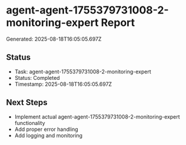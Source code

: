 # agent-agent-1755379731008-2-monitoring-expert Report

Generated: 2025-08-18T16:05:05.697Z

## Status
- Task: agent-agent-1755379731008-2-monitoring-expert
- Status: Completed
- Timestamp: 2025-08-18T16:05:05.697Z

## Next Steps
- Implement actual agent-agent-1755379731008-2-monitoring-expert functionality
- Add proper error handling
- Add logging and monitoring
